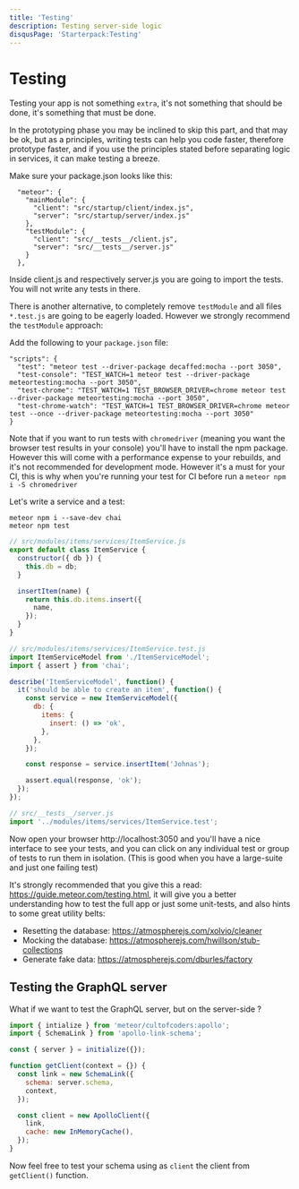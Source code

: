 ```yaml
---
title: 'Testing'
description: Testing server-side logic
disqusPage: 'Starterpack:Testing'
---
```


# Testing

Testing your app is not something `extra`, it's not something that should be done, it's something that must be done.

In the prototyping phase you may be inclined to skip this part, and that may be ok, but as a principles, writing tests can help you code faster, therefore prototype faster, and if you use the principles stated before separating logic in services, it can make testing a breeze.

Make sure your package.json looks like this:

```
  "meteor": {
    "mainModule": {
      "client": "src/startup/client/index.js",
      "server": "src/startup/server/index.js"
    },
    "testModule": {
      "client": "src/__tests__/client.js",
      "server": "src/__tests__/server.js"
    }
  },
```

Inside client.js and respectively server.js you are going to import the tests. You will not write any tests in there.

There is another alternative, to completely remove `testModule` and all files `*.test.js` are going to be eagerly loaded. However we strongly recommend the `testModule` approach:

Add the following to your `package.json` file:

```
"scripts": {
  "test": "meteor test --driver-package decaffed:mocha --port 3050",
  "test-console": "TEST_WATCH=1 meteor test --driver-package meteortesting:mocha --port 3050",
  "test-chrome": "TEST_WATCH=1 TEST_BROWSER_DRIVER=chrome meteor test --driver-package meteortesting:mocha --port 3050",
  "test-chrome-watch": "TEST_WATCH=1 TEST_BROWSER_DRIVER=chrome meteor test --once --driver-package meteortesting:mocha --port 3050"
}
```

Note that if you want to run tests with `chromedriver` (meaning you want the browser test results in your console) you'll have to install the npm package. However this will come with a performance expense to your rebuilds, and it's not recommended for development mode. However it's a must for your CI, this is why when you're running your test for CI before run a `meteor npm i -S chromedriver`

Let's write a service and a test:

```
meteor npm i --save-dev chai
meteor npm test
```

```js
// src/modules/items/services/ItemService.js
export default class ItemService {
  constructor({ db }) {
    this.db = db;
  }

  insertItem(name) {
    return this.db.items.insert({
      name,
    });
  }
}
```

```js
// src/modules/items/services/ItemService.test.js
import ItemServiceModel from './ItemServiceModel';
import { assert } from 'chai';

describe('ItemServiceModel', function() {
  it('should be able to create an item', function() {
    const service = new ItemServiceModel({
      db: {
        items: {
          insert: () => 'ok',
        },
      },
    });

    const response = service.insertItem('Johnas');

    assert.equal(response, 'ok');
  });
});
```

```js
// src/__tests__/server.js
import '../modules/items/services/ItemService.test';
```

Now open your browser http://localhost:3050 and you'll have a nice interface to see your tests, and you can click on any individual test or group of tests to run them in isolation. (This is good when you have a large-suite and just one failing test)

It's strongly recommended that you give this a read: https://guide.meteor.com/testing.html, it will give you a better understanding how to test the full app or just some unit-tests, and also hints to some great utility belts:

- Resetting the database: https://atmospherejs.com/xolvio/cleaner
- Mocking the database: https://atmospherejs.com/hwillson/stub-collections
- Generate fake data: https://atmospherejs.com/dburles/factory

## Testing the GraphQL server

What if we want to test the GraphQL server, but on the server-side ?

```js
import { intialize } from 'meteor/cultofcoders:apollo';
import { SchemaLink } from 'apollo-link-schema';

const { server } = initialize({});

function getClient(context = {}) {
  const link = new SchemaLink({
    schema: server.schema,
    context,
  });

  const client = new ApolloClient({
    link,
    cache: new InMemoryCache(),
  });
}
```

Now feel free to test your schema using as `client` the client from `getClient()` function.
